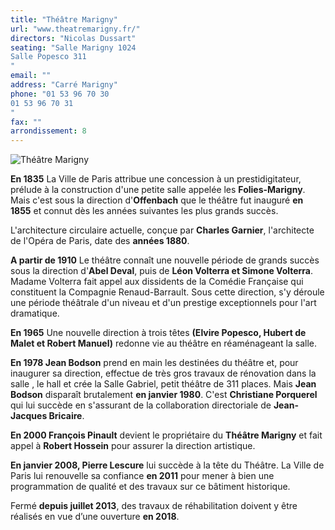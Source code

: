 ```yaml
---
title: "Théâtre Marigny"
url: "www.theatremarigny.fr/"
directors: "Nicolas Dussart"
seating: "Salle Marigny 1024
Salle Popesco 311
"
email: ""
address: "Carré Marigny"
phone: "01 53 96 70 30
01 53 96 70 31
"
fax: ""
arrondissement: 8
---
```


![Théâtre Marigny](../images/8eme/theatre-marigny/theatre-marigny-1.jpg)

**En 1835** La Ville de Paris attribue une concession à un prestidigitateur, prélude à la construction d'une petite salle appelée les **Folies-Marigny**. Mais c'est sous la direction d'**Offenbach** que le théâtre fut inauguré **en 1855** et connut dès les années suivantes les plus grands succès.

L'architecture circulaire actuelle, conçue par **Charles Garnier**, l'architecte de l'Opéra de Paris, date des **années 1880**.

**A partir de 1910** Le théâtre connaît une nouvelle période de grands succès sous la direction d'**Abel Deval**, puis de **Léon Volterra et Simone Volterra**. Madame Volterra fait appel aux dissidents de la Comédie Française qui constituent la Compagnie Renaud-Barrault. Sous cette direction, s'y déroule une période théâtrale d'un niveau et d'un prestige exceptionnels pour l'art dramatique.

**En 1965** Une nouvelle direction à trois têtes **(Elvire Popesco, Hubert de Malet et Robert Manuel)** redonne vie au théâtre en réaménageant la salle.

**En 1978 Jean Bodson** prend en main les destinées du théâtre et, pour inaugurer sa direction, effectue de très gros travaux de rénovation dans la salle , le hall et crée la Salle Gabriel, petit théâtre de 311 places. Mais **Jean Bodson** disparaît brutalement **en janvier 1980**. C'est **Christiane Porquerel** qui lui succède en s'assurant de la collaboration directoriale de **Jean-Jacques Bricaire**.

**En 2000 François Pinault** devient le propriétaire du **Théâtre Marigny** et fait appel à **Robert Hossein** pour assurer la direction artistique. 

**En janvier 2008, Pierre Lescure** lui succède à la tête du Théâtre. La Ville de Paris lui renouvelle sa confiance **en 2011** pour mener à bien une programmation de qualité et des travaux sur ce bâtiment historique.

Fermé **depuis juillet 2013**, des travaux de réhabilitation doivent y être réalisés en vue d’une ouverture **en 2018**.

